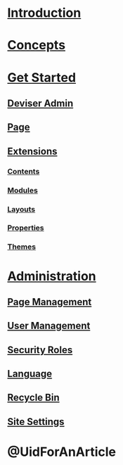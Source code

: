 # [Introduction](intro.md)
# [Concepts](concepts.md)
# [Get Started](get-started.md)

## [Deviser Admin](deviser-admin/index.md)
## [Page](pages/index.md)
## [Extensions](extensions/index.md)
### [Contents](extensions/contents.md)
### [Modules](extensions/modules.md)
### [Layouts](extensions/layouts.md)
### [Properties](extensions/properties.md)
### [Themes](extensions/themes.md)

# [Administration](admin/index.md)
## [Page Management](admin/page-management.md)
## [User Management](admin/user-management.md)
## [Security Roles](admin/security-roles.md)
## [Language](admin/language.md)
## [Recycle Bin](admin/recycle-bin.md)
## [Site Settings](admin/site-settings.md)

# @UidForAnArticle